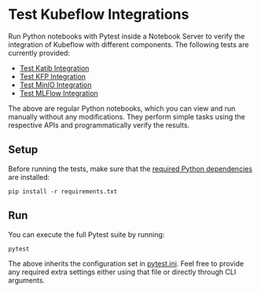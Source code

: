 # Test Kubeflow Integrations

Run Python notebooks with Pytest inside a Notebook Server to verify the integration of Kubeflow
with different components. The following tests are currently provided:
* [Test Katib Integration](examples/katib-integration.ipynb)
* [Test KFP Integration](examples/kfp-integration.ipynb)
* [Test MinIO Integration](examples/minio-integration.ipynb)
* [Test MLFlow Integration](examples/mlflow-integration.ipynb)

The above are regular Python notebooks, which you can view and run manually without any
modifications. They perform simple tasks using the respective APIs and programmatically verify the
results.

## Setup

Before running the tests, make sure that the [required Python dependencies](requirements.txt) are
installed:

```
pip install -r requirements.txt
```

## Run

You can execute the full Pytest suite by running:

```
pytest
```

The above inherits the configuration set in [pytest.ini](pytest.ini). Feel free to provide any
required extra settings either using that file or directly through CLI arguments.
